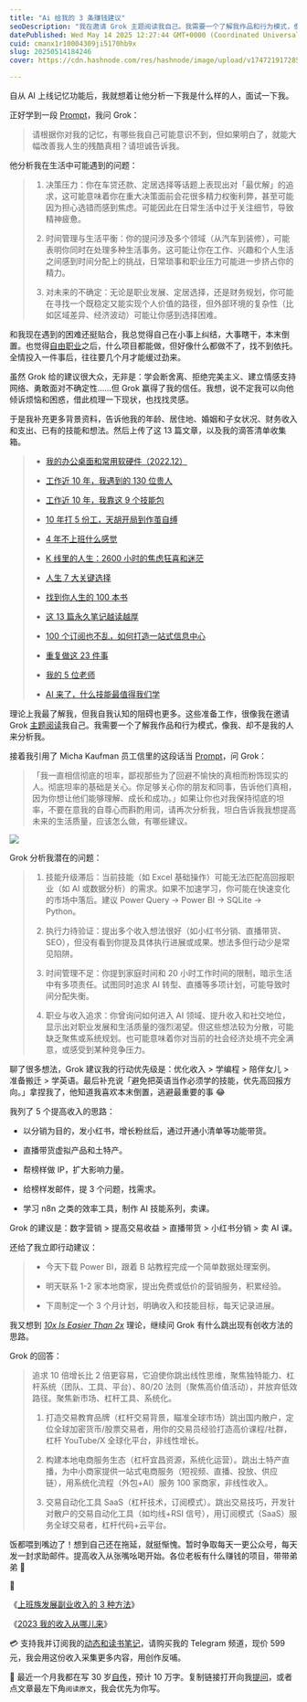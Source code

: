 ```yaml
---
title: "Ai 给我的 3 条赚钱建议"
seoDescription: "我在邀请 Grok 主题阅读我自己。我需要一个了解我作品和行为模式，像我、却不是我的人来分析我。"
datePublished: Wed May 14 2025 12:27:44 GMT+0000 (Coordinated Universal Time)
cuid: cmanx1r10004309ji5170hb9x
slug: 20250514184246
cover: https://cdn.hashnode.com/res/hashnode/image/upload/v1747219172855/7843e5fd-c180-4bfb-b2af-871e831d82b2.jpeg

---
```


自从 AI 上线记忆功能后，我就想着让他分析一下我是什么样的人，面试一下我。

正好学到一段 [Prompt](https://x.com/dotey/status/1916572984464097751)，我问 Grok：

> 请根据你对我的记忆，有哪些我自己可能意识不到，但如果明白了，就能大幅改善我人生的残酷真相？请坦诚告诉我。

他分析我在生活中可能遇到的问题：

> 1. 决策压力：你在车贷还款、定居选择等话题上表现出对「最优解」的追求，这可能意味着你在重大决策面前会花很多精力权衡利弊，甚至可能因为担心选错而感到焦虑。可能因此在日常生活中过于关注细节，导致精神疲惫。
>     
> 2. 时间管理与生活平衡：你的提问涉及多个领域（从汽车到装修），可能表明你同时在处理多种生活事务。这可能让你在工作、兴趣和个人生活之间感到时间分配上的挑战，日常琐事和职业压力可能进一步挤占你的精力。
>     
> 3. 对未来的不确定：无论是职业发展、定居选择，还是财务规划，你可能在寻找一个既稳定又能实现个人价值的路径，但外部环境的复杂性（比如区域差异、经济波动）可能让你感到选择困难。
>     

和我现在遇到的困难还挺贴合，我总觉得自己在小事上纠结，大事瞎干，本末倒置。也觉得[自由职业](https://mp.weixin.qq.com/s/l3CCKHEhsu4NWPrc20-rxA)之后，什么项目都能做，但好像什么都做不了，找不到依托。全情投入一件事后，往往要几个月才能缓过劲来。

虽然 Grok 给的建议很大众，无非是：学会断舍离、拒绝完美主义、建立情感支持网络、勇敢面对不确定性……但 Grok 赢得了我的信任。我想，说不定我可以向他倾诉烦恼和困惑，借此梳理一下现状，也找找灵感。

于是我补充更多背景资料，告诉他我的年龄、居住地、婚姻和子女状况、财务收入和支出、已有的技能和想法。然后上传了这 13 篇文章，以及我的滴答清单收集箱。

> * [我的办公桌面和常用软硬件（2022.12）](https://mp.weixin.qq.com/s/Key6K6NAZ0wkGPY_IGxbpw)
>     
> * [工作近 10 年，我遇到的 130 位贵人](https://mp.weixin.qq.com/s/K0-8kgInIZGcLiec3bK65g)
>     
> * [工作近 10 年，我靠这 9 个技能包](https://mp.weixin.qq.com/s/yU9T4mCxGhVqg8Fm1RmkGw)
>     
> * [10 年打 5 份工，天胡开局到作茧自缚](https://mp.weixin.qq.com/s/zRKmIo9Xxi7mm668axMmWg)
>     
> * [4 年不上班什么感觉](https://mp.weixin.qq.com/s/l3CCKHEhsu4NWPrc20-rxA)
>     
> * [K 线里的人生：2600 小时的焦虑狂喜和迷茫](https://mp.weixin.qq.com/s/t3SMla9eEJjB9j2tCJooTg?payreadticket=HCFmAhyUpb0OlPu5o21KMi2NY261ovNNiyqIALz5wmHCubC4VAvRsuxtqKEm-yvlGjvK9vg)
>     
> * [人生 7 大关键选择](https://mp.weixin.qq.com/s/tHdA_GvCRBYZRMaNFwHQTw)
>     
> * [找到你人生的 100 本书](https://mp.weixin.qq.com/s/4X303tGyoqA4UfuOce0Mrg)
>     
> * [这 13 篇永久笔记越读越厚](https://mp.weixin.qq.com/s/OdIPN1_f0oHB0OKms9jAjg)
>     
> * [100 个订阅也不乱，如何打造一站式信息中心](https://mp.weixin.qq.com/s/jPspafQQg41qPStK-Mmapw)
>     
> * [重复做这 23 件事](https://mp.weixin.qq.com/s/e-FsRpt2HSGT0mL2bafgHQ)
>     
> * [我的 5 位老师](https://mp.weixin.qq.com/s/TErL2ZUpy3GOtQX8APbAmg)
>     
> * [AI 来了，什么技能最值得我们学](https://mp.weixin.qq.com/s/ifldCMLTSb1Ir-qcyoa5rw)
>     

理论上我最了解我，但我自我认知的阻碍也更多。这些准备工作，很像我在邀请 Grok [主题阅读](https://mp.weixin.qq.com/s/Rd7Tx_N_XDTJ9Z3isYuCpQ)我自己。我需要一个了解我作品和行为模式，像我、却不是我的人来分析我。

接着我引用了 Micha Kaufman 员工信里的这段话当 [Prompt](https://www.reddit.com/r/ChatGPT/comments/1kg90so/fiverr_ceo_to_employees_here_is_the_unpleasant/)，问 Grok：

> 「我一直相信彻底的坦率，鄙视那些为了回避不愉快的真相而粉饰现实的人。彻底坦率的基础是关心。你足够关心你的朋友和同事，告诉他们真相，因为你想让他们能够理解、成长和成功。」如果让你也对我保持彻底的坦率，不要在意我的自尊心而斟酌用词，请再次分析我，坦白告诉我我想提高未来的生活质量，应该怎么做，有哪些建议。

![](https://cdn.hashnode.com/res/hashnode/image/upload/v1747219324820/26c84a1d-88fd-4334-bb8d-28cf64a7d069.jpeg)

Grok 分析我潜在的问题：

> 1. 技能升级滞后：当前技能（如 Excel 基础操作）可能无法匹配高回报职业（如 AI 或数据分析）的需求。如果不加速学习，你可能在快速变化的市场中落后。建议 Power Query -&gt; Power BI -&gt; SQLite -&gt; Python。
>     
> 2. 执行力待验证：提出多个收入想法很好（如小红书分销、直播带货、SEO），但没有看到你提及具体执行进展或成果。想法多但行动少是常见陷阱。
>     
> 3. 时间管理不足：你提到家庭时间和 20 小时工作时间的限制，暗示生活中有多项责任。试图同时追求 AI 转型、直播等多项计划，可能导致时间分配失衡。
>     
> 4. 职业与收入追求：你曾询问如何进入 AI 领域、提升收入和社交地位，显示出对职业发展和生活质量的强烈渴望。但这些想法较为分散，可能缺乏聚焦或系统规划。也可能意味着你对当前的社会经济处境不完全满意，或感受到某种竞争压力。
>     

聊了很多想法，Grok 建议我的行动优先级是：优化收入 &gt; 学编程 &gt; 陪伴女儿 &gt; 准备搬迁 &gt; 学英语。最后补充说「避免把英语当作必须学的技能，优先高回报方向。」拿捏我了，他知道我喜欢本末倒置，逃避最重要的事 😂

我列了 5 个提高收入的思路：

* 以分销为目的，发小红书，增长粉丝后，通过开通小清单等功能带货。
    
* 直播带货虚拟产品和土特产。
    
* 帮榜样做 IP，扩大影响力量。
    
* 给榜样发邮件，提 3 个问题，找需求。
    
* 学习 n8n 之类的效率工具，制作 AI 技能系列，卖课。
    

Grok 的建议是：数字营销 &gt; 提高交易收益 &gt; 直播带货 &gt; 小红书分销 &gt; 卖 AI 课。

还给了我立即行动建议：

> * 今天下载 Power BI，跟着 B 站教程完成一个简单数据处理案例。
>     
> * 明天联系 1-2 家本地商家，提出免费或低价的营销服务，积累经验。
>     
> * 下周制定一个 3 个月计划，明确收入和技能目标，每天记录进展。
>     

我又想到 [*10x Is Easier Than 2x*](https://book.douban.com/subject/36948354/) 理论，继续问 Grok 有什么跳出现有创收方法的思路。

Grok 的回答：

> 追求 10 倍增长比 2 倍更容易，它迫使你跳出线性思维，聚焦独特能力、杠杆系统（团队、工具、平台）、80/20 法则（聚焦高价值活动），并放弃低效路径。聚焦新市场、杠杆工具、系统化。
> 
> 1. 打造交易教育品牌（杠杆交易背景，瞄准全球市场）跳出国内散户，定位全球加密货币/股票交易者，用你的交易员经验打造高价课程/社群，杠杆 YouTube/X 全球化平台，非线性增长。
>     
> 2. 构建本地电商服务生态（杠杆宜昌资源，系统化运营）。跳出土特产直播，为中小商家提供一站式电商服务（短视频、直播、投放、供应链），用系统化流程（外包+AI）服务 100 家商家，非线性收入。
>     
> 3. 交易自动化工具 SaaS（杠杆技术，订阅模式）。跳出交易技巧，开发针对散户的交易自动化工具（如均线+RSI 信号），用订阅模式（SaaS）服务全球交易者，杠杆代码+云平台。
>     

饭都喂到嘴边了！想到自己还在拖延，就挺惭愧。暂时争取每天一更公众号，每天发一封求助邮件。提高收入从张嘴吆喝开始。各位老板有什么赚钱的项目，带带弟弟 🚀

🔗

《[上班族发展副业收入的 3 种方法](https://mp.weixin.qq.com/s/AnznGEsHYy7ZpMZK0jIhuA)》

《[2023 我的收入从哪儿来](https://mp.weixin.qq.com/s/clJAFGrIAD_-MZBW2xpldg)》

💳 支持我并订阅我的[动态和读书笔记](https://mp.weixin.qq.com/s/u9sg3KBe9k3L3oOUZcRd5w)，请购买我的 Telegram 频道，现价 599 元，我会用这份收入采集更多内容，用创作反哺。

📖 最近一个月我都在写 30 岁[自传](https://mp.weixin.qq.com/s?__biz=MzI3MzU5MDA1OQ==&mid=2247488741&idx=1&sn=3aca11b2f15bcb82156b45c8a69ae937&chksm=eb21a6a1dc562fb7bbf6242bc1a68995eba7b560a49627ac031e129b33aa29a624896186a2a3#rd)，预计 10 万字。复制链接打开向我[提问](https://wj.qq.com/s2/15897499/4fe9/)，或者点文章最左下角`阅读原文`，我会优先为你写。